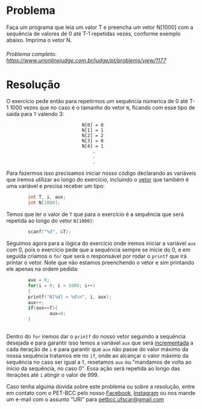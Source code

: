 # Problema

Faça um programa que leia um valor T e preencha um vetor N[1000] com a sequência de valores de 0 até T-1 repetidas vezes, conforme exemplo abaixo. Imprima o vetor N.

###### Problema completo: https://www.urionlinejudge.com.br/judge/pt/problems/view/1177

# Resolução

O exercício pede então para repetirmos um sequência númerica de 0 até T-1 1000 vezes que no caso é o tamanho do vetor `N`, ficando com esse tipo de saída para `T` valendo 3:         

                                N[0] = 0
                                N[1] = 1
                                N[2] = 2
                                N[3] = 0
                                N[4] = 1
                                    .
                                    .
                                    .


Para fazermos isso precisamos iniciar nosso código declarando as variáveis que iremos utilizar ao longo do exercício, incluindo o [vetor](http://linguagemc.com.br/vetores-ou-arrays-em-linguagem-c/#:~:text=O%20vetor%20é%20uma%20estrutura,inteiro%20denominado%20índice%20do%20vetor.) que também é uma variável e precisa receber um tipo:

```c
        int T, i, aux;
        int N[1000];
```
Temos que ler o valor de `T` que para o exercício é a sequência que será repetida ao longo do vetor `N[1000]`:

```c
        scanf("%d", &T);
```
Seguimos agora para a lógica do exercício onde iremos iniciar a variável `aux` com 0, pois o exercício pede que a sequência sempre se inicie do 0, e em seguida criamos o `for` que será o responsável por rodar o `printf` que irá printar o vetor. Note que não estamos preenchendo o vetor e sim printando ele apenas na ordem pedida:

```c
        aux = 0;
        for(i = 0; i < 1000; i++)
        {
        printf("N[%d] = %d\n", i, aux);
        aux++;
        if(aux==T){
                aux=0;
        }
 
```
Dentro do `for` iremos dar o `printf` do nosso vetor seguindo a sequência desejada e para garantir isso temos a variável `aux` que será [incrementada](http://excript.com/linguagem-c/operador-incremento-decremento-c.html) a cada iteração de `i` e para garantir que `aux` não passe do valor máximo da nossa sequência tratamos ele no `if`, onde ao alcançar o valor máximo da sequência no caso ser igual a `T`, resetamos `aux` ou "mandamos de volta ao ínicio da sequência, no caso 0". Essa ação será repetida ao longo das iterações até `i` atingir o valor de 999. 


Caso tenha alguma dúvida sobre este problema ou sobre a resolução, entre em contato com o PET-BCC pelo nosso
[Facebook](https://www.facebook.com/petbcc/),
[Instagram](https://www.instagram.com/petbcc.ufscar/)
ou nos mande um e-mail com o assunto "URI" para petbcc.ufscar@gmail.com


